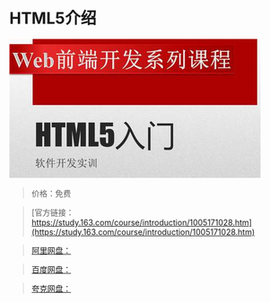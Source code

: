 # HTML5介绍

![img](../../../assets/study163/free/8d1de4c4-59f7-4d1f-ac69-aad04889e4b0.JPG)

> 价格：免费

> [官方链接：https://study.163.com/course/introduction/1005171028.htm](https://study.163.com/course/introduction/1005171028.htm)

> [阿里网盘：]()

> [百度网盘：]()

> [夸克网盘：]()
